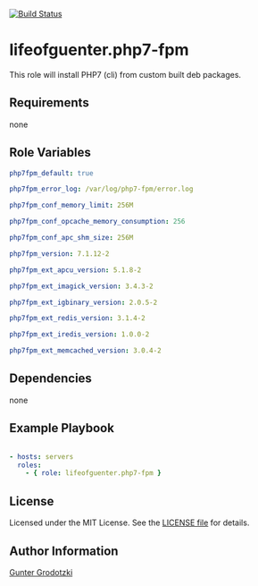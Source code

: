 [![Build Status](https://travis-ci.org/lifeofguenter/ansible-role-php7-fpm.svg?branch=master)](https://travis-ci.org/lifeofguenter/ansible-role-php7-fpm)

# lifeofguenter.php7-fpm

This role will install PHP7 (cli) from custom built deb packages.

## Requirements

none

## Role Variables

```yaml
php7fpm_default: true

php7fpm_error_log: /var/log/php7-fpm/error.log

php7fpm_conf_memory_limit: 256M

php7fpm_conf_opcache_memory_consumption: 256

php7fpm_conf_apc_shm_size: 256M

php7fpm_version: 7.1.12-2

php7fpm_ext_apcu_version: 5.1.8-2

php7fpm_ext_imagick_version: 3.4.3-2

php7fpm_ext_igbinary_version: 2.0.5-2

php7fpm_ext_redis_version: 3.1.4-2

php7fpm_ext_iredis_version: 1.0.0-2

php7fpm_ext_memcached_version: 3.0.4-2
```

## Dependencies

none

## Example Playbook

```yaml

- hosts: servers
  roles:
    - { role: lifeofguenter.php7-fpm }
```

## License

Licensed under the MIT License. See the [LICENSE file](LICENSE) for details.

## Author Information

[Gunter Grodotzki](https://lifeofguenter.de)
